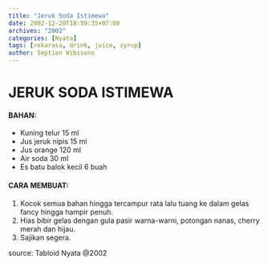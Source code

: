 ```yaml
---
title: "Jeruk Soda Istimewa"
date: 2002-12-20T18:59:35+07:00
archives: "2002"
categories: [Nyata]
tags: [rekarasa, drink, juice, syrup]
author: Septian Wibisono
---
```


# JERUK SODA ISTIMEWA

#### BAHAN:

- Kuning telur 15 ml
- Jus jeruk nipis 15 ml
- Jus orange 120 ml
- Air soda 30 ml
- Es batu balok kecil 6 buah

#### CARA MEMBUAT:
1. Kocok semua bahan hingga tercampur rata lalu tuang ke dalam gelas fancy hingga hampir penuh.
2. Hias bibir gelas dengan gula pasir warna-warni, potongan nanas, cherry merah dan hijau.
3. Sajikan segera.

source: Tabloid Nyata @2002